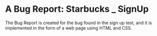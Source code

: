 # A Bug Report: Starbucks _ SignUp
The Bug Report is created for the bug found in the sign up test, and it is implemented in the form of a web page using HTML and CSS.

